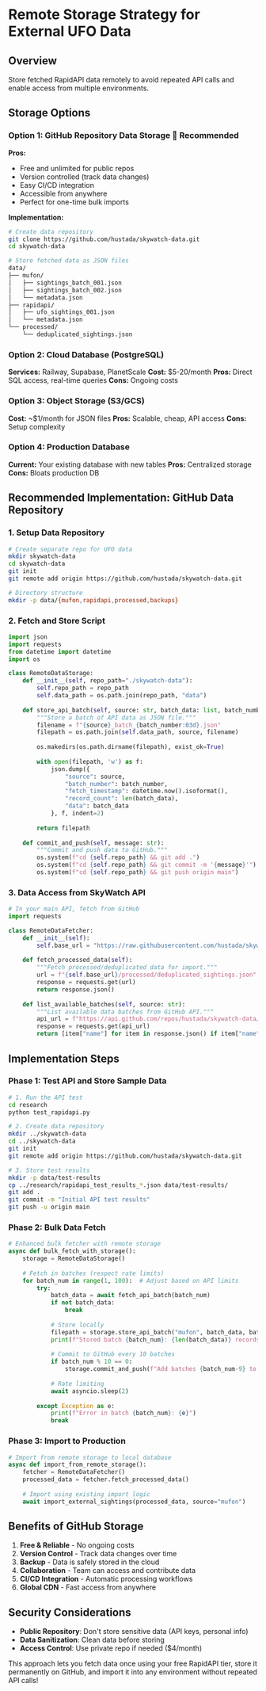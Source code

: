 # Remote Storage Strategy for External UFO Data

## Overview
Store fetched RapidAPI data remotely to avoid repeated API calls and enable access from multiple environments.

## Storage Options

### Option 1: GitHub Repository Data Storage 🎯 **Recommended**
**Pros:**
- Free and unlimited for public repos
- Version controlled (track data changes)
- Easy CI/CD integration
- Accessible from anywhere
- Perfect for one-time bulk imports

**Implementation:**
```bash
# Create data repository
git clone https://github.com/hustada/skywatch-data.git
cd skywatch-data

# Store fetched data as JSON files
data/
├── mufon/
│   ├── sightings_batch_001.json
│   ├── sightings_batch_002.json
│   └── metadata.json
├── rapidapi/
│   ├── ufo_sightings_001.json
│   └── metadata.json
└── processed/
    └── deduplicated_sightings.json
```

### Option 2: Cloud Database (PostgreSQL)
**Services:** Railway, Supabase, PlanetScale
**Cost:** $5-20/month
**Pros:** Direct SQL access, real-time queries
**Cons:** Ongoing costs

### Option 3: Object Storage (S3/GCS)
**Cost:** ~$1/month for JSON files
**Pros:** Scalable, cheap, API access
**Cons:** Setup complexity

### Option 4: Production Database
**Current:** Your existing database with new tables
**Pros:** Centralized storage
**Cons:** Bloats production DB

## Recommended Implementation: GitHub Data Repository

### 1. Setup Data Repository
```bash
# Create separate repo for UFO data
mkdir skywatch-data
cd skywatch-data
git init
git remote add origin https://github.com/hustada/skywatch-data.git

# Directory structure
mkdir -p data/{mufon,rapidapi,processed,backups}
```

### 2. Fetch and Store Script
```python
import json
import requests
from datetime import datetime
import os

class RemoteDataStorage:
    def __init__(self, repo_path="./skywatch-data"):
        self.repo_path = repo_path
        self.data_path = os.path.join(repo_path, "data")
    
    def store_api_batch(self, source: str, batch_data: list, batch_number: int):
        """Store a batch of API data as JSON file."""
        filename = f"{source}_batch_{batch_number:03d}.json"
        filepath = os.path.join(self.data_path, source, filename)
        
        os.makedirs(os.path.dirname(filepath), exist_ok=True)
        
        with open(filepath, 'w') as f:
            json.dump({
                "source": source,
                "batch_number": batch_number,
                "fetch_timestamp": datetime.now().isoformat(),
                "record_count": len(batch_data),
                "data": batch_data
            }, f, indent=2)
        
        return filepath
    
    def commit_and_push(self, message: str):
        """Commit and push data to GitHub."""
        os.system(f"cd {self.repo_path} && git add .")
        os.system(f"cd {self.repo_path} && git commit -m '{message}'")
        os.system(f"cd {self.repo_path} && git push origin main")
```

### 3. Data Access from SkyWatch API
```python
# In your main API, fetch from GitHub
import requests

class RemoteDataFetcher:
    def __init__(self):
        self.base_url = "https://raw.githubusercontent.com/hustada/skywatch-data/main/data"
    
    def fetch_processed_data(self):
        """Fetch processed/deduplicated data for import."""
        url = f"{self.base_url}/processed/deduplicated_sightings.json"
        response = requests.get(url)
        return response.json()
    
    def list_available_batches(self, source: str):
        """List available data batches from GitHub API."""
        api_url = f"https://api.github.com/repos/hustada/skywatch-data/contents/data/{source}"
        response = requests.get(api_url)
        return [item["name"] for item in response.json() if item["name"].endswith(".json")]
```

## Implementation Steps

### Phase 1: Test API and Store Sample Data
```bash
# 1. Run the API test
cd research
python test_rapidapi.py

# 2. Create data repository
mkdir ../skywatch-data
cd ../skywatch-data
git init
git remote add origin https://github.com/hustada/skywatch-data.git

# 3. Store test results
mkdir -p data/test-results
cp ../research/rapidapi_test_results_*.json data/test-results/
git add .
git commit -m "Initial API test results"
git push -u origin main
```

### Phase 2: Bulk Data Fetch
```python
# Enhanced bulk fetcher with remote storage
async def bulk_fetch_with_storage():
    storage = RemoteDataStorage()
    
    # Fetch in batches (respect rate limits)
    for batch_num in range(1, 100):  # Adjust based on API limits
        try:
            batch_data = await fetch_api_batch(batch_num)
            if not batch_data:
                break
                
            # Store locally
            filepath = storage.store_api_batch("mufon", batch_data, batch_num)
            print(f"Stored batch {batch_num}: {len(batch_data)} records")
            
            # Commit to GitHub every 10 batches
            if batch_num % 10 == 0:
                storage.commit_and_push(f"Add batches {batch_num-9} to {batch_num}")
            
            # Rate limiting
            await asyncio.sleep(2)
            
        except Exception as e:
            print(f"Error in batch {batch_num}: {e}")
            break
```

### Phase 3: Import to Production
```python
# Import from remote storage to local database
async def import_from_remote_storage():
    fetcher = RemoteDataFetcher()
    processed_data = fetcher.fetch_processed_data()
    
    # Import using existing import logic
    await import_external_sightings(processed_data, source="mufon")
```

## Benefits of GitHub Storage

1. **Free & Reliable** - No ongoing costs
2. **Version Control** - Track data changes over time
3. **Backup** - Data is safely stored in the cloud
4. **Collaboration** - Team can access and contribute data
5. **CI/CD Integration** - Automatic processing workflows
6. **Global CDN** - Fast access from anywhere

## Security Considerations

- **Public Repository**: Don't store sensitive data (API keys, personal info)
- **Data Sanitization**: Clean data before storing
- **Access Control**: Use private repo if needed ($4/month)

This approach lets you fetch data once using your free RapidAPI tier, store it permanently on GitHub, and import it into any environment without repeated API calls!
